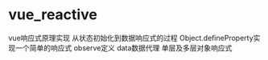 # vue_reactive
vue响应式原理实现
从状态初始化到数据响应式的过程
Object.deﬁneProperty实现一个简单的响应式
observe定义
data数据代理
单层及多层对象响应式




